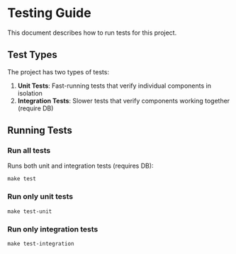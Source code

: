 # Testing Guide

This document describes how to run tests for this project.

## Test Types

The project has two types of tests:

1. **Unit Tests**: Fast-running tests that verify individual components in isolation
2. **Integration Tests**: Slower tests that verify components working together (require DB)

## Running Tests

### Run all tests
Runs both unit and integration tests (requires DB):
```
make test
```

### Run only unit tests
```
make test-unit
```

### Run only integration tests
```
make test-integration
```
